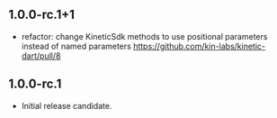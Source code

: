 ## 1.0.0-rc.1+1

* refactor: change KineticSdk methods to use positional parameters instead of named parameters https://github.com/kin-labs/kinetic-dart/pull/8

## 1.0.0-rc.1

* Initial release candidate.
